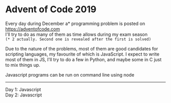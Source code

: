 # Advent of Code 2019


Every day during December a* programming problem is posted on https://adventofcode.com <br />
I'll try to do as many of them as time allows during my exam season <br />
`(* 2 actually. Second one is revealed after the first is solved)`

Due to the nature of the problems, most of them are good candidates for scripting languages, my favourite of which is JavaScript.
I expect to write most of them in JS, I'll try to do a few in Python, and maybe some in C just to mix things up.

Javascript programs can be run on command line using node

<hr />

Day 1: Javascript <br />
Day 2: Javascript
